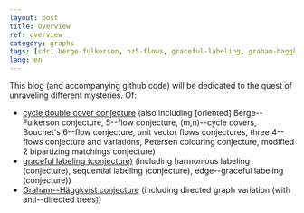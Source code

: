 ```yaml
---
layout: post
title: Overview
ref: overview
category: graphs
tags: [cdc, berge-fulkerson, nz5-flows, graceful-labeling, graham-haggkvist]
lang: en
---
```


This blog (and accompanying github code) will be dedicated to the&nbsp;quest of unraveling different mysteries.<!--more--> Of:

* [cycle double cover conjecture](https://github.com/gexahedron/cycle-double-covers) (also including [oriented] Berge--Fulkerson conjecture, 5--flow conjecture, (m,n)--cycle covers, Bouchet's 6--flow conjecture, unit vector flows conjectures, three 4--flows conjecture and variations, Petersen colouring conjecture, modified 2 bipartizing matchings conjecture)
* [graceful labeling (conjecture)](https://github.com/gexahedron/graceful-labeling) (including harmonious labeling (conjecture), sequential labeling (conjecture), edge--graceful labeling (conjecture))
* [Graham--Häggkvist conjecture](https://github.com/gexahedron/graham-haggkvist-conjecture) (including directed graph variation (with anti--directed trees))
